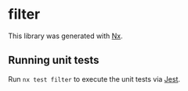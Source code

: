 # filter

This library was generated with [Nx](https://nx.dev).

## Running unit tests

Run `nx test filter` to execute the unit tests via [Jest](https://jestjs.io).
